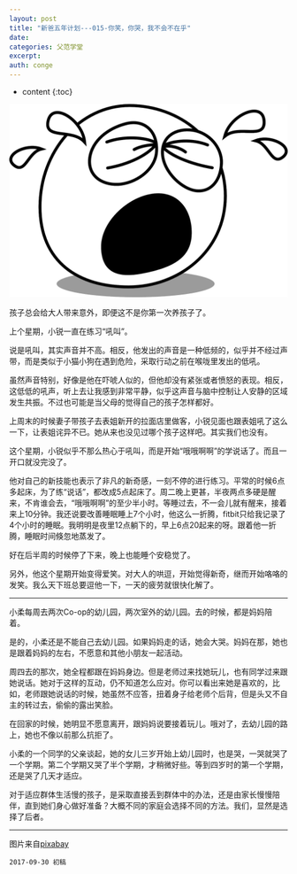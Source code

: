 ```yaml
---
layout: post
title: "新爸五年计划---015-你笑，你哭，我不会不在乎"
date:
categories: 父范学堂
excerpt:
auth: conge
---
```

* content
{:toc}

![](/assets/images/父范学堂/118382-226b87cd9350fff5.png)

孩子总会给大人带来意外，即便这不是你第一次养孩子了。

上个星期，小锐一直在练习“吼叫”。

说是吼叫，其实声音并不高。相反，他发出的声音是一种低频的，似乎并不经过声带，而是类似于小猫小狗在遇到危险，采取行动之前在喉咙里发出的低吼。

虽然声音特别，好像是他在吓唬人似的，但他却没有紧张或者愤怒的表现。相反，这低低的吼声，听上去让我感到非常平静，似乎这声音与脑中控制让人安静的区域发生共振。不过也可能是当父母的觉得自己的孩子怎样都好。

上周末的时候妻子带孩子去表姐新开的拉面店里做客，小锐见面也跟表姐吼了这么一下，让表姐诧异不已。她从来也没见过哪个孩子这样吧。其实我们也没有。

这个星期，小锐似乎不那么热心于吼叫，而是开始“哦哦啊啊”的学说话了。而且一开口就没完没了。

他对自己的新技能也表示了非凡的新奇感，一刻不停的进行练习。平常的时候6点多起床，为了练“说话”，都改成5点起床了。周二晚上更甚，半夜两点多硬是醒来，不肯谁会去，“哦哦啊啊”的至少半小时。等睡过去，不一会儿就有醒来，接着来上10分钟。我还说要改善睡眠睡上7个小时，他这么一折腾，fitbit只给我记录了4个小时的睡眠。我明明是夜里12点躺下的，早上6点20起来的呀。跟着他一折腾，睡眠时间倏忽地蒸发了。

好在后半周的时候停了下来，晚上也能睡个安稳觉了。

另外，他这个星期开始变得爱笑。对大人的哄逗，开始觉得新奇，继而开始咯咯的发笑。我么天下班总要逗他一下，一天的疲劳就很快化解了。

--------

小柔每周去两次Co-op的幼儿园，两次室外的幼儿园。去的时候，都是妈妈陪着。

是的，小柔还是不能自己去幼儿园。如果妈妈走的话，她会大哭。妈妈在那，她也是跟着妈妈的左右，不愿意和其他小朋友一起活动。

周四去的那次，她全程都跟在妈妈身边。但是老师过来找她玩儿，也有同学过来跟她说话。她对于这样的互动，仍不知道怎么应对。你可以看出来她是喜欢的，比如，老师跟她说话的时候，她虽然不应答，扭着身子给老师个后背，但是头又不自主的转过去，偷偷的露出笑脸。

在回家的时候，她明显不愿意离开，跟妈妈说要接着玩儿。哦对了，去幼儿园的路上，她也不像以前那么抗拒了。

小柔的一个同学的父亲谈起，她的女儿三岁开始上幼儿园时，也是哭，一哭就哭了一个学期。第二个学期又哭了半个学期，才稍微好些。等到四岁时的第一个学期，还是哭了几天才适应。

对于适应群体生活慢的孩子，是采取直接丢到群体中的办法，还是由家长慢慢陪伴，直到她们身心做好准备？大概不同的家庭会选择不同的方法。我们，显然是选择了后者。

----
图片来自[pixabay](https://pixabay.com/en/crying-smiley-emotion-sad-146425/)
```
2017-09-30 初稿
```
